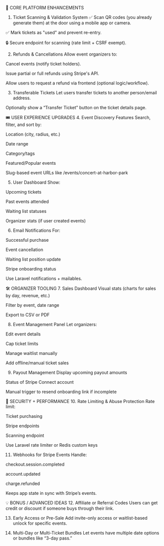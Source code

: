 🔑 CORE PLATFORM ENHANCEMENTS
1. Ticket Scanning & Validation System
✅ Scan QR codes (you already generate them) at the door using a mobile app or camera.

✅ Mark tickets as "used" and prevent re-entry.

🔒 Secure endpoint for scanning (rate limit + CSRF exempt).

2. Refunds & Cancellations
Allow event organizers to:

Cancel events (notify ticket holders).

Issue partial or full refunds using Stripe's API.

Allow users to request a refund via frontend (optional logic/workflow).

3. Transferable Tickets
Let users transfer tickets to another person/email address.

Optionally show a “Transfer Ticket” button on the ticket details page.

🎟️ USER EXPERIENCE UPGRADES
4. Event Discovery Features
Search, filter, and sort by:

Location (city, radius, etc.)

Date range

Category/tags

Featured/Popular events

Slug-based event URLs like /events/concert-at-harbor-park

5. User Dashboard
Show:

Upcoming tickets

Past events attended

Waiting list statuses

Organizer stats (if user created events)

6. Email Notifications
For:

Successful purchase

Event cancellation

Waiting list position update

Stripe onboarding status

Use Laravel notifications + mailables.

🛠️ ORGANIZER TOOLING
7. Sales Dashboard
Visual stats (charts for sales by day, revenue, etc.)

Filter by event, date range

Export to CSV or PDF

8. Event Management Panel
Let organizers:

Edit event details

Cap ticket limits

Manage waitlist manually

Add offline/manual ticket sales

9. Payout Management
Display upcoming payout amounts

Status of Stripe Connect account

Manual trigger to resend onboarding link if incomplete

🔐 SECURITY + PERFORMANCE
10. Rate Limiting & Abuse Protection
Rate limit:

Ticket purchasing

Stripe endpoints

Scanning endpoint

Use Laravel rate limiter or Redis custom keys

11. Webhooks for Stripe Events
Handle:

checkout.session.completed

account.updated

charge.refunded

Keeps app state in sync with Stripe’s events.

💡 BONUS / ADVANCED IDEAS
12. Affiliate or Referral Codes
Users can get credit or discount if someone buys through their link.

13. Early Access or Pre-Sale
Add invite-only access or waitlist-based unlock for specific events.

14. Multi-Day or Multi-Ticket Bundles
Let events have multiple date options or bundles like “3-day pass.”
